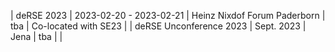 | deRSE 2023 | 2023-02-20 - 2023-02-21 | Heinz Nixdof Forum Paderborn | tba | Co-located with SE23 |
| deRSE Unconference 2023 | Sept. 2023 | Jena | tba | |
